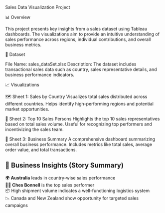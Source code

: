 Sales Data Visualization Project

📊 Overview

This project presents key insights from a sales dataset using Tableau dashboards. The visualizations aim to provide an intuitive understanding of sales performance across regions, individual contributions, and overall business metrics.

📁 Dataset

File Name: sales_dataSet.xlsx
Description: The dataset includes transactional sales data such as country, sales representative details, and business performance indicators.

📈 Visualizations

🗺️ Sheet 1: Sales by Country
    Visualizes total sales distributed across different countries.
    Helps identify high-performing regions and potential market opportunities.

👤 Sheet 2: Top 10 Sales Persons
    Highlights the top 10 sales representatives based on total sales volume.
    Useful for recognizing top performers and incentivizing the sales team.

🧾 Sheet 3: Business Summary
    A comprehensive dashboard summarizing overall business performance.
    Includes metrics like total sales, average order value, and total transactions.

## 📖 Business Insights (Story Summary)

🌍 **Australia** leads in country-wise sales performance  
🧑‍💼 **Ches Bonnell** is the top sales performer  
📦 High shipment volume indicates a well-functioning logistics system  
📉 Canada and New Zealand show opportunity for targeted sales campaigns


